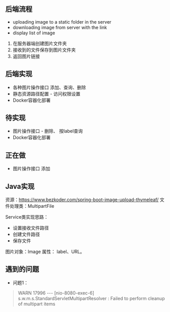 ## 后端流程
* uploading image to a static folder in the server
* downloading image from server with the link
* display list of image

1. 在服务器端创建图片文件夹
2. 接收到的文件保存到图片文件夹
3. 返回图片链接

## 后端实现
* 各种图片操作接口   添加、查询、删除
* 静态资源路径配置 - 访问权限设置
* Docker容器化部署

## 待实现
* 图片操作接口 - 删除、 按label查询
* Docker容器化部署
  
## 正在做
* 图片操作接口   添加

## Java实现
  资源：https://www.bezkoder.com/spring-boot-image-upload-thymeleaf/
  文件处理类：MultipartFile

Service类实现思路：
* 设置接收文件路径
* 创建文件路径
* 保存文件

图片对象：Image
属性： label、URL。

## 遇到的问题
* 问题1：
>WARN 17996 --- [nio-8080-exec-6] s.w.m.s.StandardServletMultipartResolver : 
>Failed to perform cleanup of multipart items


